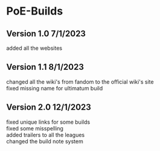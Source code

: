 # PoE-Builds
## Version 1.0 7/1/2023
added all the websites
## Version 1.1 8/1/2023
changed all the wiki's from fandom to the official wiki's site   
fixed missing name for ultimatum build  
## Version 2.0 12/1/2023
fixed unique links for some builds  
fixed some misspelling  
added trailers to all the leagues  
changed the build note system  


